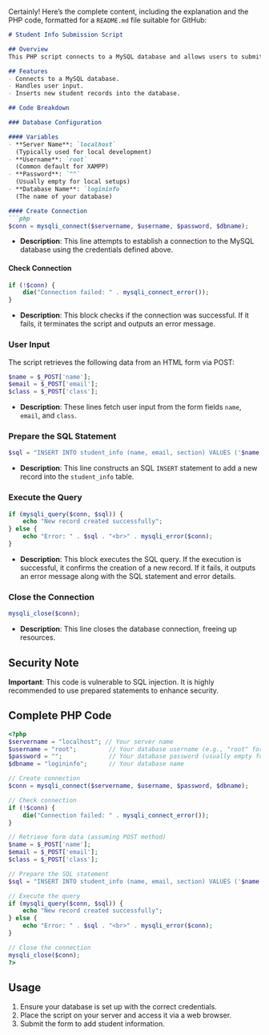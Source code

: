 Certainly! Here’s the complete content, including the explanation and the PHP code, formatted for a `README.md` file suitable for GitHub:

```markdown
# Student Info Submission Script

## Overview
This PHP script connects to a MySQL database and allows users to submit their information through a form. The data is then inserted into the `student_info` table.

## Features
- Connects to a MySQL database.
- Handles user input.
- Inserts new student records into the database.

## Code Breakdown

### Database Configuration

#### Variables
- **Server Name**: `localhost`  
  (Typically used for local development)
- **Username**: `root`  
  (Common default for XAMPP)
- **Password**: `""`  
  (Usually empty for local setups)
- **Database Name**: `logininfo`  
  (The name of your database)

#### Create Connection
```php
$conn = mysqli_connect($servername, $username, $password, $dbname);
```
- **Description**: This line attempts to establish a connection to the MySQL database using the credentials defined above.

#### Check Connection
```php
if (!$conn) {
    die("Connection failed: " . mysqli_connect_error());
}
```
- **Description**: This block checks if the connection was successful. If it fails, it terminates the script and outputs an error message.

### User Input
The script retrieves the following data from an HTML form via POST:
```php
$name = $_POST['name'];
$email = $_POST['email'];
$class = $_POST['class'];
```
- **Description**: These lines fetch user input from the form fields `name`, `email`, and `class`.

### Prepare the SQL Statement
```php
$sql = "INSERT INTO student_info (name, email, section) VALUES ('$name', '$email', '$class')";
```
- **Description**: This line constructs an SQL `INSERT` statement to add a new record into the `student_info` table.

### Execute the Query
```php
if (mysqli_query($conn, $sql)) {
    echo "New record created successfully";
} else {
    echo "Error: " . $sql . "<br>" . mysqli_error($conn);
}
```
- **Description**: This block executes the SQL query. If the execution is successful, it confirms the creation of a new record. If it fails, it outputs an error message along with the SQL statement and error details.

### Close the Connection
```php
mysqli_close($conn);
```
- **Description**: This line closes the database connection, freeing up resources.

## Security Note
**Important**: This code is vulnerable to SQL injection. It is highly recommended to use prepared statements to enhance security.

## Complete PHP Code
```php
<?php
$servername = "localhost"; // Your server name
$username = "root";         // Your database username (e.g., "root" for XAMPP)
$password = "";             // Your database password (usually empty for XAMPP)
$dbname = "logininfo";      // Your database name

// Create connection
$conn = mysqli_connect($servername, $username, $password, $dbname);

// Check connection
if (!$conn) {
    die("Connection failed: " . mysqli_connect_error());
}

// Retrieve form data (assuming POST method)
$name = $_POST['name'];
$email = $_POST['email'];
$class = $_POST['class'];

// Prepare the SQL statement
$sql = "INSERT INTO student_info (name, email, section) VALUES ('$name', '$email', '$class')";

// Execute the query
if (mysqli_query($conn, $sql)) {
    echo "New record created successfully";
} else {
    echo "Error: " . $sql . "<br>" . mysqli_error($conn);
}

// Close the connection
mysqli_close($conn);
?>
```
## Usage
1. Ensure your database is set up with the correct credentials.
2. Place the script on your server and access it via a web browser.
3. Submit the form to add student information.
